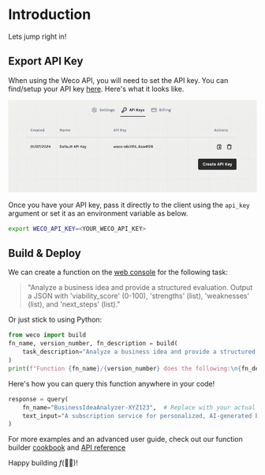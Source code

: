 # Introduction

Lets jump right in!

## Export API Key

When using the Weco API, you will need to set the API key. You can find/setup your API key [here](https://www.aifunction.com/account/api-keys). Here's what it looks like.

![alt text](../assets/api_keys.png)

Once you have your API key, pass it directly to the client using the `api_key` argument or set it as an environment variable as below.
```bash
export WECO_API_KEY=<YOUR_WECO_API_KEY>
```

## Build & Deploy

We can create a function on the [web console](https://www.aifunction.com) for the following task:
> "Analyze a business idea and provide a structured evaluation. Output a JSON with 'viability_score' (0-100), 'strengths' (list), 'weaknesses' (list), and 'next_steps' (list)."

Or just stick to using Python:
```python
from weco import build
fn_name, version_number, fn_description = build(
    task_description="Analyze a business idea and provide a structured evaluation. Output a JSON with 'viability_score' (0-100), 'strengths' (list), 'weaknesses' (list), and 'next_steps' (list).",
)
print(f"Function {fn_name}/{version_number} does the following:\n{fn_description}")
```

Here's how you can query this function anywhere in your code!
```python
response = query(
    fn_name="BusinessIdeaAnalyzer-XYZ123",  # Replace with your actual function name
    text_input="A subscription service for personalized, AI-generated bedtime stories for children."
)
```
For more examples and an advanced user guide, check out our function builder [cookbook](../cookbook/cookbook.md) and [API reference](../api/api.md)

Happy building $f$(👷‍♂️)!
